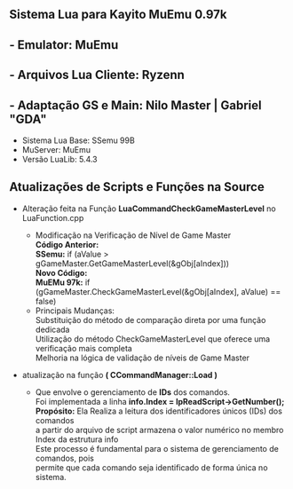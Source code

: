 ## Sistema Lua para Kayito MuEmu 0.97k

## - Emulator: MuEmu
## - Arquivos Lua Cliente: Ryzenn 
## - Adaptação GS e Main: Nilo Master | Gabriel "GDA"

- Sistema Lua Base: SSemu 99B
- MuServer: MuEmu
- Versão LuaLib: 5.4.3

## Atualizações de Scripts e Funções na Source

- Alteração feita na Função **LuaCommandCheckGameMasterLevel** no LuaFunction.cpp 
   - Modificação na Verificação de Nível de Game Master<br/> 
   **Código Anterior:**<br/> 
     **SSemu:** if (aValue > gGameMaster.GetGameMasterLevel(&gObj[aIndex])) <br/> 
   **Novo Código:**<br/>
     **MuEMu 97k:** if (gGameMaster.CheckGameMasterLevel(&gObj[aIndex], aValue) == false)<br/> 
   - Principais Mudanças:<br/> 
   Substituição do método de comparação direta por uma função dedicada<br/> 
   Utilização do método CheckGameMasterLevel que oferece uma verificação mais completa<br/> 
   Melhoria na lógica de validação de níveis de Game Master<br/> 

- atualização na função **( CCommandManager::Load )**
   - Que envolve o gerenciamento de **IDs** dos comandos.<br/> 
    Foi implementada a linha **info.Index = lpReadScript->GetNumber();**<br/>
    **Propósito:** Ela Realiza a leitura dos identificadores únicos (IDs) dos comandos<br/> 
    a partir do arquivo de script armazena o valor numérico no membro Index da estrutura info<br/> 
    Este processo é fundamental para o sistema de gerenciamento de comandos, pois<br/> 
    permite que cada comando seja identificado de forma única no sistema.


